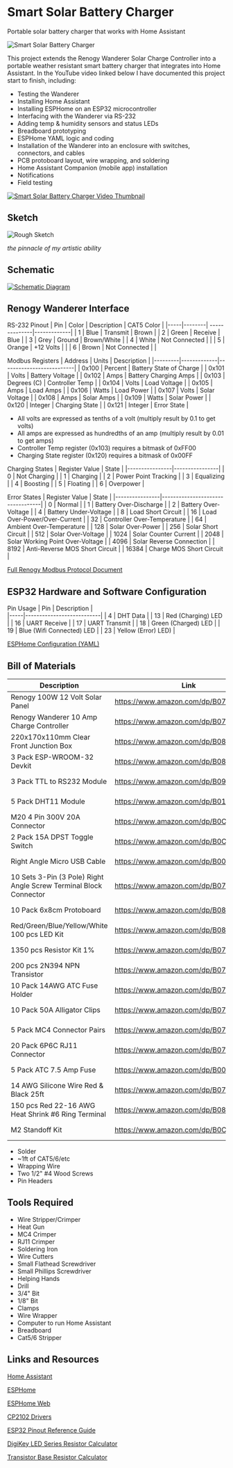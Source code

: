 # Smart Solar Battery Charger
Portable solar battery charger that works with Home Assistant

<img alt="Smart Solar Battery Charger" src="solarchargerpic.png">

This project extends the Renogy Wanderer Solar Charge Controller into a portable weather resistant smart battery charger that integrates into Home Assistant. In the YouTube video linked below I have documented this project start to finish, including:
- Testing the Wanderer
- Installing Home Assistant
- Installing ESPHome on an ESP32 microcontroller
- Interfacing with the Wanderer via RS-232
- Adding temp & humidity sensors and status LEDs
- Breadboard prototyping
- ESPHome YAML logic and coding
- Installation of the Wanderer into an enclosure with switches, connectors, and cables
- PCB protoboard layout, wire wrapping, and soldering
- Home Assistant Companion (mobile app) installation
- Notifications
- Field testing

[<img alt="Smart Solar Battery Charger Video Thumbnail" src="Solar%20Battery%20Charger%20Thumbnail.png">](https://youtu.be/ki-TSnWV6Pk)

## Sketch
<img alt="Rough Sketch" src="Solar%20Charger%20Sketch.png">

*the pinnacle of my artistic ability*

## Schematic
[<img alt="Schematic Diagram" src="schematic.png">](Schematic_Solar-Charger-(STD)_2025-09-20.pdf)

## Renogy Wanderer Interface
RS-232 Pinout
| Pin | Color  | Description   | CAT5 Color  |
|-----|--------| --------------|-------------|
|  1  | Blue   | Transmit      | Brown       |
|  2  | Green  | Receive       | Blue        |
|  3  | Grey   | Ground        | Brown/White |
|  4  | White  | Not Connected |             |
|  5  | Orange | +12 Volts     |             |
|  6  | Brown  | Not Connected |             |

Modbus Registers
| Address | Units       | Description              |
|---------|-------------|--------------------------|
| 0x100   | Percent     | Battery State of Charge  |
| 0x101   | Volts       | Battery Voltage          |
| 0x102   | Amps        | Battery Charging Amps    |
| 0x103   | Degrees (C) | Controller Temp          |
| 0x104   | Volts       | Load Voltage             |
| 0x105   | Amps        | Load Amps                |
| 0x106   | Watts       | Load Power               |
| 0x107   | Volts       | Solar Voltage            |
| 0x108   | Amps        | Solar Amps               |
| 0x109   | Watts       | Solar Power              |
| 0x120   | Integer     | Charging State           |
| 0x121   | Integer     | Error State              |
* All volts are expressed as tenths of a volt (multiply result by 0.1 to get volts)
* All amps are expressed as hundredths of an amp (multiply result by 0.01 to get amps)
* Controller Temp register (0x103) requires a bitmask of 0xFF00
* Charging State register (0x120) requires a bitmask of 0x00FF

Charging States
| Register Value | State          |
|----------------|----------------|
| 0       | Not Charging          |
| 1       | Charging              |
| 2       | Power Point Tracking  |
| 3       | Equalizing            |
| 4       | Boosting              |
| 5       | Floating              |
| 6       | Overpower             |

Error States
| Register Value | State                            |
|----------------|----------------------------------|
| 0              | Normal                           |
| 1              | Battery Over-Discharge           |
| 2              | Battery Over-Voltage             |
| 4              | Battery Under-Voltage            |
| 8              | Load Short Circuit               |
| 16             | Load Over-Power/Over-Current     |
| 32             | Controller Over-Temperature      |
| 64             | Ambient Over-Temperature         |
| 128            | Solar Over-Power                 |
| 256            | Solar Short Circuit              |
| 512            | Solar Over-Voltage               |
| 1024           | Solar Counter Current            |
| 2048           | Solar Working Point Over-Voltage |
| 4096           | Solar Reverse Connection         |
| 8192           | Anti-Reverse MOS Short Circuit   |
| 16384          | Charge MOS Short Circuit         |


[Full Renogy Modbus Protocol Document](ROVER_MODBUS.pdf)


## ESP32 Hardware and Software Configuration

Pin Usage
| Pin | Description               |  
|-----|---------------------------|
| 4   | DHT Data                  |
| 13  | Red (Charging) LED        |
| 16  | UART Receive              |
| 17  | UART Transmit             |
| 18  | Green (Charged) LED       |
| 19  | Blue (Wifi Connected) LED |
| 23  | Yellow (Error) LED)       |


[ESPHome Configuration (YAML)](solar-charge-controller.yaml)

## Bill of Materials

|	Description	                                                      | Link                                  | Cost     |
|-------------------------------------------------------------------|---------------------------------------|----------|
|	Renogy 100W 12 Volt Solar Panel	                                  |	https://www.amazon.com/dp/B07GF5JY35	|	 $ 79.99 |
|	Renogy Wanderer 10 Amp Charge Controller                          | https://www.amazon.com/dp/B07NPDWZJ7	|	 $ 26.99 |
|	220x170x110mm Clear Front Junction Box	                          |	https://www.amazon.com/dp/B0828387BM	|	 $ 23.39 |
|	3 Pack ESP-WROOM-32 Devkit	                                      |	https://www.amazon.com/dp/B08D5ZD528	|	 $ 15.99 |
|	3 Pack TTL to RS232 Module	                                      |	https://www.amazon.com/dp/B091TN2ZPY	|	 $ 9.99  |
|	5 Pack DHT11 Module	                                              |	https://www.amazon.com/dp/B01DKC2GQ0	|	 $ 9.99  |
|	M20 4 Pin 300V 20A Connector	                                    |	https://www.amazon.com/dp/B0CYSQBDVV	|	 $ 17.99 |
|	2 Pack 15A DPST Toggle Switch	                                    |	https://www.amazon.com/dp/B0CMLB6W73	|	 $ 8.92  |
|	Right Angle Micro USB Cable	                                      |	https://www.amazon.com/dp/B00S8GU03A	|	 $ 7.99  |
|	10 Sets 3-Pin (3 Pole) Right Angle Screw Terminal Block Connector	|	https://www.amazon.com/dp/B07SVNGBZ7	|	 $ 7.91  |
|	10 Pack 6x8cm Protoboard                                          |	https://www.amazon.com/dp/B08WJD7HZ5	|	 $ 11.99 |
|	Red/Green/Blue/Yellow/White 100 pcs LED Kit	                      |	https://www.amazon.com/dp/B086V2M2TT	|	 $ 5.95  |
|	1350 pcs Resistor Kit 1%	                                        |	https://www.amazon.com/dp/B07P3MFG5D/	|	 $ 12.99 |
|	200 pcs 2N394 NPN Transistor	                                    |	https://www.amazon.com/dp/B07T4ZJ76B/	|	 $ 6.99  |
|	10 Pack 14AWG ATC Fuse Holder	                                    |	https://www.amazon.com/dp/B07426WCLM	|	 $ 7.95  |
|	10 Pack 50A Alligator Clips	                                      |	https://www.amazon.com/dp/B0773JXZT9	|	 $ 6.40  |
|	5 Pack MC4 Connector Pairs	                                      |	https://www.amazon.com/dp/B073TX1N5Q	|	 $ 9.99  |
|	20 Pack 6P6C RJ11 Connector	                                      |	https://www.amazon.com/dp/B07YZ7WHFB	|	 $ 5.79  |
|	5 Pack ATC 7.5 Amp Fuse	                                          |	https://www.amazon.com/dp/B000G7ALHE	|	 $ 4.98  |
|	14 AWG Silicone Wire Red & Black 25ft	                            |	https://www.amazon.com/dp/B07FMTCHC1	|	 $ 17.49 |
|	150 pcs Red 22-16 AWG Heat Shrink #6 Ring Terminal	              |	https://www.amazon.com/dp/B08BLLNH6Q	|	 $ 21.99 |
|	M2 Standoff Kit	                                                  |	https://www.amazon.com/dp/B0CB89SWW6	|	 $ 9.99  |

- Solder
- ~1ft of CAT5/6/etc
- Wrapping Wire
- Two 1/2" #4 Wood Screws
- Pin Headers

## Tools Required
- Wire Stripper/Crimper
- Heat Gun 
- MC4 Crimper
- RJ11 Crimper
- Soldering Iron
- Wire Cutters
- Small Flathead Screwdriver
- Small Phillips Screwdriver
- Helping Hands
- Drill
- 3/4" Bit
- 1/8" Bit
- Clamps
- Wire Wrapper
- Computer to run Home Assistant
- Breadboard
- Cat5/6 Stripper

## Links and Resources

[Home Assistant](https://home-assistant.io)

[ESPHome](https://esphome.io)

[ESPHome Web](https://web.esphome.io)

[CP2102 Drivers](https://www.silabs.com/products/development-tools/software/usb-to-uart-bridge-vcp-drivers)

[ESP32 Pinout Reference Guide](https://randomnerdtutorials.com/esp32-pinout-reference-gpios/)

[DigiKey LED Series Resistor Calculator](https://www.digikey.com/en/resources/conversion-calculators/conversion-calculator-led-series-resistor)

[Transistor Base Resistor Calculator](https://kaizerpowerelectronics.dk/calculators/transistor-base-resistor-calculator/)

